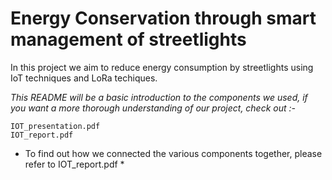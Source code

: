 # Energy Conservation through smart management of streetlights
In this project we aim to reduce energy consumption by streetlights using IoT techniques and LoRa techiques.

*This README will be a basic introduction to the components we used, if you want a more thorough understanding of our project, check out :-*
```
IOT_presentation.pdf
IOT_report.pdf

```
* To find out how we connected the various components together, please refer to IOT_report.pdf *


